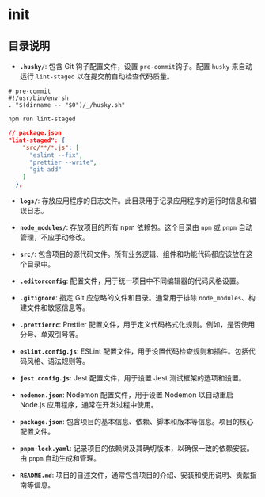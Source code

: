 # init

## 目录说明

- **`.husky/`**: 包含 Git 钩子配置文件，设置 `pre-commit`钩子。配置 `husky` 来自动运行 `lint-staged` 以在提交前自动检查代码质量。

```
# pre-commit
#!/usr/bin/env sh
. "$(dirname -- "$0")/_/husky.sh"

npm run lint-staged
```

```json
// package.json
"lint-staged": {
    "src/**/*.js": [
      "eslint --fix",
      "prettier --write",
      "git add"
    ]
  },
```

- **`logs/`**: 存放应用程序的日志文件。此目录用于记录应用程序的运行时信息和错误日志。

- **`node_modules/`**: 存放项目的所有 npm 依赖包。这个目录由 `npm` 或 `pnpm` 自动管理，不应手动修改。

- **`src/`**: 包含项目的源代码文件。所有业务逻辑、组件和功能代码都应该放在这个目录中。

- **`.editorconfig`**: 配置文件，用于统一项目中不同编辑器的代码风格设置。

- **`.gitignore`**: 指定 Git 应忽略的文件和目录。通常用于排除 `node_modules`、构建文件和敏感信息等。

- **`.prettierrc`**: Prettier 配置文件，用于定义代码格式化规则。例如，是否使用分号、单双引号等。

- **`eslint.config.js`**: ESLint 配置文件，用于设置代码检查规则和插件。包括代码风格、语法规则等。

- **`jest.config.js`**: Jest 配置文件，用于设置 Jest 测试框架的选项和设置。

- **`nodemon.json`**: Nodemon 配置文件，用于设置 Nodemon 以自动重启 Node.js 应用程序，通常在开发过程中使用。

- **`package.json`**: 包含项目的基本信息、依赖、脚本和版本等信息。项目的核心配置文件。

- **`pnpm-lock.yaml`**: 记录项目的依赖树及其确切版本，以确保一致的依赖安装。由 `pnpm` 自动生成和管理。

- **`README.md`**: 项目的自述文件，通常包含项目的介绍、安装和使用说明、贡献指南等信息。
